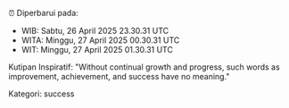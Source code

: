 ⏰ Diperbarui pada:
- WIB: Sabtu, 26 April 2025 23.30.31 UTC
- WITA: Minggu, 27 April 2025 00.30.31 UTC
- WIT: Minggu, 27 April 2025 01.30.31 UTC

Kutipan Inspiratif:
"Without continual growth and progress, such words as improvement, achievement, and success have no meaning."


Kategori: success

